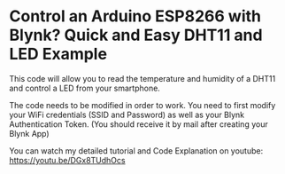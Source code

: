 # Control an Arduino ESP8266 with Blynk? Quick and Easy DHT11 and LED Example
This code will allow you to read the temperature and humidity of a DHT11 and control a LED from your smartphone.

The code needs to be modified in order to work. 
You need to first modify your WiFi credentials (SSID and Password) as well as your Blynk Authentication Token. (You should receive it by mail after creating your Blynk App)

You can watch my detailed tutorial and Code Explanation on youtube: https://youtu.be/DGx8TUdhOcs
